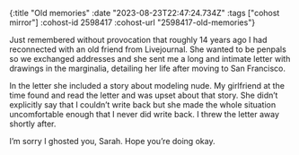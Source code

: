 {:title "Old memories"
 :date "2023-08-23T22:47:24.734Z"
 :tags ["cohost mirror"]
 :cohost-id 2598417
 :cohost-url "2598417-old-memories"}

Just remembered without provocation that roughly 14 years ago I had reconnected with an old friend from Livejournal. She wanted to be penpals so we exchanged addresses and she sent me a long and intimate letter with drawings in the marginalia, detailing her life after moving to San Francisco.

In the letter she included a story about modeling nude. My girlfriend at the time found and read the letter and was upset about that story. She didn’t explicitly say that I couldn’t write back but she made the whole situation uncomfortable enough that I never did write back. I threw the letter away shortly after.

I’m sorry I ghosted you, Sarah. Hope you’re doing okay.